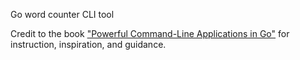 Go word counter CLI tool

Credit to the book ["Powerful Command-Line Applications in Go"](https://pragprog.com/titles/rggo/powerful-command-line-applications-in-go/) for instruction, inspiration, and guidance.